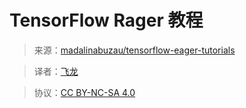 # TensorFlow Rager 教程

> 来源：[madalinabuzau/tensorflow-eager-tutorials](https://github.com/madalinabuzau/tensorflow-eager-tutorials)

> 译者：[飞龙](https://github.com/wizardforcel)

> 协议：[CC BY-NC-SA 4.0](http://creativecommons.org/licenses/by-nc-sa/4.0/)
